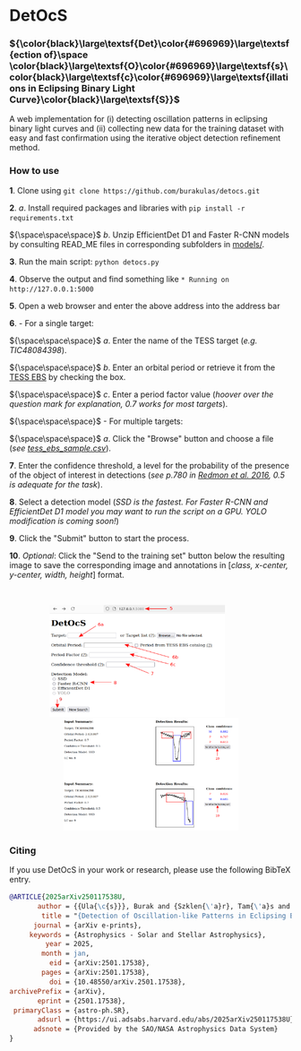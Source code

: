 # DetOcS #

<!--- **Det**ection of **O**s**c**illations in Eclipsing Binary Light Curve**S** !--->


### ${\color\{black}\large\textsf{Det}\color{#696969}\large\textsf{ection of}\space \color{black}\large\textsf{O}\color{#696969}\large\textsf{s}\color{black}\large\textsf{c}\color{#696969}\large\textsf{illations in Eclipsing Binary Light Curve}\color{black}\large\textsf{S}}$ ###

A web implementation for (i) detecting oscillation patterns in eclipsing binary light curves and (ii) collecting new data for the training dataset with easy and fast confirmation using the iterative object detection refinement method.



### How to use ###

**1**. Clone using `git clone https://github.com/burakulas/detocs.git` 

**2**. *a*. Install required packages and libraries with `pip install -r requirements.txt`

${\space\space\space}$   *b*. Unzip EfficientDet D1 and Faster R-CNN models by consulting READ_ME files in corresponding subfolders in [models/](https://github.com/burakulas/detocs/tree/main/models).

**3**. Run the main script: `python detocs.py`

**4**. Observe the output and find something like `* Running on http://127.0.0.1:5000`

**5**. Open a web browser and enter the above address into the address bar

**6**. - For a single target:

${\space\space\space}$ *a*. Enter the name of the TESS target (*e.g. TIC48084398*).

${\space\space\space}$   *b*. Enter an orbital period or retrieve it from the [TESS EBS](https://tessebs.villanova.edu) by checking the box.

${\space\space\space}$   *c*. Enter a period factor value (*hoover over the question mark for explanation, 0.7 works for most targets*).
   
${\space\space\space}$ - For multiple targets:

${\space\space\space}$   *a*. Click the "Browse" button and choose a file (*see [tess_ebs_sample.csv](https://github.com/burakulas/detocs/blob/main/assets/tess_ebs_sample.csv)*).



**7**. Enter the confidence threshold, a level for the probability of the presence of the object of interest in detections (*see p.780 in [Redmon et al. 2016](https://www.cv-foundation.org/openaccess/content_cvpr_2016/papers/Redmon_You_Only_Look_CVPR_2016_paper.pdf), 0.5 is adequate for the task*).


**8**. Select a detection model (*SSD is the fastest. For Faster R-CNN and EfficientDet D1 model you may want to run the script on a GPU. YOLO modification is coming soon!*)
  
**9**. Click the "Submit" button to start the process.

**10**. *Optional*: Click the "Send to the training set" button below the resulting image to save the corresponding image and annotations in [*class, x-center, y-center, width, height*] format.

&nbsp;
&nbsp;

<p align="center">
   <kbd>
<img src="https://github.com/burakulas/detocs/blob/main/assets/screen2.png" alt="https://raw.githubusercontent.com/burakulas/detocs/main/assets/screen2.png?token=GHSAT0AAAAAACS2WTMNVMZDAGOTALFCLRB6ZUNCS5A" data-canonical-src="https://raw.githubusercontent.com/burakulas/detocs/main/assets/screen2.png" class="transparent shrinkToFit" width="313" height="200">
   </kbd>
&nbsp;&nbsp&nbsp;&nbsp;&nbsp;&nbsp;&nbsp;&nbsp;&nbsp;&nbsp;
   <kbd>
<img src="https://github.com/burakulas/detocs/blob/main/assets/screen3.png" alt="https://raw.githubusercontent.com/burakulas/detocs/main/assets/screen3.png?token=GHSAT0AAAAAACS2WTMNVMZDAGOTALFCLRB6ZUNCS5A" data-canonical-src="https://raw.githubusercontent.com/burakulas/detocs/main/assets/screen3.png" class="transparent shrinkToFit" width="313" height="200">
   </kbd>
</p>

### Citing ###

If you use DetOcS in your work or research, please use the following BibTeX entry.

```bibtex
@ARTICLE{2025arXiv250117538U,
       author = {{Ula{\c{s}}}, Burak and {Szklen{\'a}r}, Tam{\'a}s and {Szab{\'o}}, R{\'o}bert},
        title = "{Detection of Oscillation-like Patterns in Eclipsing Binary Light Curves using Neural Network-based Object Detection Algorithms}",
      journal = {arXiv e-prints},
     keywords = {Astrophysics - Solar and Stellar Astrophysics},
         year = 2025,
        month = jan,
          eid = {arXiv:2501.17538},
        pages = {arXiv:2501.17538},
          doi = {10.48550/arXiv.2501.17538},
archivePrefix = {arXiv},
       eprint = {2501.17538},
 primaryClass = {astro-ph.SR},
       adsurl = {https://ui.adsabs.harvard.edu/abs/2025arXiv250117538U},
      adsnote = {Provided by the SAO/NASA Astrophysics Data System}
}
```



